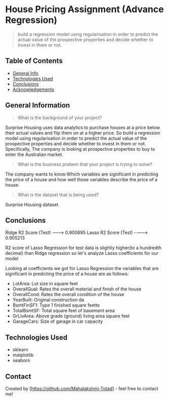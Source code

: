 # House Pricing Assignment (Advance Regression)
> build a regression model using regularisation in order to predict the actual value of the prospective properties and decide whether to invest in them or not.


## Table of Contents
* [General Info](#general-information)
* [Technologies Used](#technologies-used)
* [Conclusions](#conclusions)
* [Acknowledgements](#acknowledgements)


## General Information
> What is the background of your project?

Surprise Housing uses data analytics to purchase houses at a price below their actual values and flip them on at a higher price. So build a regression model using regularisation in order to predict the actual value of the prospective properties and decide whether to invest in them or not.
Specifically, The company is looking at prospective properties to buy to enter the Australian market.

> What is the business probem that your project is trying to solve?

The company wants to know:Which variables are significant in predicting the price of a house and how well those variables describe the price of a house.

> What is the dataset that is being used?

Surprise Housing dataset


## Conclusions
Ridge R2 Score (Test) ---> 0.900895
Lasso  R2 Score (Test) ----> 0.905213

R2 score of Lasso Regression for test data is slightly higher(to a hundredth decimal) than Ridge regression so let's analyze Lasso coefficients for our model

Looking at coefficients we got for Lasso Regression the variables that are significant in predicting the price of a house are as follows:

- LotArea: Lot size in square feet 
- OverallQual: Rates the overall material and finish of the house
- OverallCond: Rates the overall condition of the house
- YearBuilt: Original construction da
- BsmtFinSF1: Type 1 finished square feette
- TotalBsmtSF: Total square feet of basement area
- GrLivArea: Above grade (ground) living area square feet
- GarageCars: Size of garage in car capacity

## Technologies Used
- sklearn
- matplotlib
- seaborn


## Contact
Created by [https://github.com/Mahalakshmi-Totad] - feel free to contact me!
